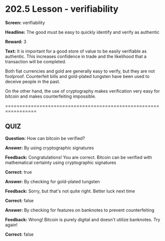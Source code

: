 # 202.5 Lesson - verifiability

**Screen:** verifiability

**Headline:** The good must be easy to quickly identify and verify as authentic

**Reward:** 3

**Text:** It is important for a good store of value to be easily verifiable as authentic. This increases confidence in trade and the likelihood that a transaction will be completed.

Both fiat currencies and gold are generally easy to verify, but they are not foolproof. Counterfeit bills and gold-plated tungsten have been used to deceive people in the past.

On the other hand, the use of cryptography makes verification very easy for bitcoin and makes counterfeiting impossible.

\=================================================================

## QUIZ

**Question:** How can bitcoin be verified?

**Answer:** By using cryptographic signatures

**Feedback:** Congratulations! You are correct. Bitcoin can be verified with mathematical certainty using cryptographic signatures

**Correct:** true

**Answer:** By checking for gold-plated tungsten

**Feedback:** Sorry, but that's not quite right. Better luck next time

**Correct:** false

**Answer:** By checking for features on banknotes to prevent counterfeiting

**Feedback:** Wrong! Bitcoin is purely digital and doesn't utilize banknotes. Try again!

**Correct:** false

<figure><img src="../.gitbook/assets/202-05.png" alt=""><figcaption></figcaption></figure>
